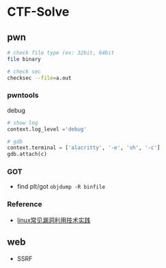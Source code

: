 # CTF-Solve
## pwn
  ``` bash
  # check file type (ex: 32bit, 64bit
  file binary

  # check sec 
  checksec --file=a.out 

  ```

### pwntools
  debug
  ``` python
  # show log
  context.log_level ='debug'

  # gdb
  context.terminal = ['alacritty', '-e', 'sh', '-c']
  gdb.attach(c)
  ```

### GOT
  - find plt/got `objdump -R binfile`

### Reference
  - [linux常见漏洞利用技术实践](https://wooyun.js.org/drops/linux%E5%B8%B8%E8%A7%81%E6%BC%8F%E6%B4%9E%E5%88%A9%E7%94%A8%E6%8A%80%E6%9C%AF%E5%AE%9E%E8%B7%B5.html)

## web
  - SSRF
